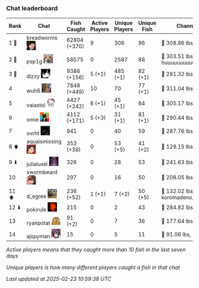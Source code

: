 ### Chat leaderboard
| Rank | Chat | Fish Caught | Active Players | Unique Players | Unique Fish | Channel Record 🎊 |
|------|------|-------------|----------------|----------------|-------------|-------------------|
| 1 🥇  | breadworms ![breadworms](https://raw.githubusercontent.com/blableblup/gofish/main/images/players/breadworms.png) | 62804 (+370) | 9 | 308 | 96 | 🦑 308.86 lbs, liiiiiiiiiilly |
| 2 🥈  | psp1g ![psp1g](https://raw.githubusercontent.com/blableblup/gofish/main/images/players/psp1g.png) | 58075 | 0 | 2587 | 88 | 🐳 303.51 lbs, huuuuuuuuuuuuuuuuuuuuuurz |
| 3 🥉  | dizzy ![dizzy](https://raw.githubusercontent.com/blableblup/gofish/main/images/players/dizzy.png) | 9386 (+156) | 5 (+1) | 485 (+1) | 82 (+1) | 🐳 291.32 lbs, buhl00n |
| 4  | wuh6 ![wuh6](https://raw.githubusercontent.com/blableblup/gofish/main/images/players/wuh6.png) | 7848 (+449) | 10 | 70 | 77 (+1) | 🦑 311.04 lbs, eeziiii |
| 5  | vaiastol ![vaiastol](https://raw.githubusercontent.com/blableblup/gofish/main/images/players/vaiastol.png) | 4427 (+242) | 6 (+1) | 45 (+1) | 84 | 🦑 305.17 lbs, vaiastol |
| 6  | omie ![omie](https://raw.githubusercontent.com/blableblup/gofish/main/images/players/omie.png) | 4112 (+171) | 5 (+3) | 31 (+1) | 81 (+1) | 🐳 290.44 lbs, v6r_ |
| 7  | ovrht ![ovrht](https://raw.githubusercontent.com/blableblup/gofish/main/images/players/ovrht.png) | 941 | 0 | 40 | 59 | 🐳 287.76 lbs, ovrht |
| 8 ⬆ | aquaismissing ![aquaismissing](https://raw.githubusercontent.com/blableblup/gofish/main/images/players/aquaismissing.png) | 353 (+38) | 0 | 53 (+5) | 41 (+2) | 🦭 129.15 lbs, poggu_ |
| 9 ⬇ | julialuxel ![julialuxel](https://raw.githubusercontent.com/blableblup/gofish/main/images/players/julialuxel.png) | 326 | 0 | 28 | 53 | 🦕 241.63 lbs, toastyso |
| 10  | swormbeard ![swormbeard](https://raw.githubusercontent.com/blableblup/gofish/main/images/players/swormbeard.png) | 297 | 0 | 16 | 50 | 🐳 208.05 lbs, larvasisters |
| 11 ⬆ | d_egree ![d_egree](https://raw.githubusercontent.com/blableblup/gofish/main/images/players/d_egree.png) | 236 (+52) | 1 (+1) | 7 (+2) | 50 (+5) | 🐊 132.02 lbs, koromadeno_shogun |
| 12 ⬇ | pokirule ![pokirule](https://raw.githubusercontent.com/blableblup/gofish/main/images/players/pokirule.png) | 215 | 0 | 2 | 43 | 🦑 284.82 lbs, osnyisdead |
| 13  | ryanpotat ![ryanpotat](https://raw.githubusercontent.com/blableblup/gofish/main/images/players/ryanpotat.png) | 91 (+2) | 0 | 7 | 36 | 🦕 177.64 lbs, lolspers |
| 14  | ajspyman ![ajspyman](https://raw.githubusercontent.com/blableblup/gofish/main/images/players/ajspyman.png) | 15 | 0 | 5 | 11 | 🐬 91.06 lbs, respirate_ |

_Active players means that they caught more than 10 fish in the last seven days_

_Unique players is how many different players caught a fish in that chat_

_Last updated at 2025-02-23 10:59:38 UTC_